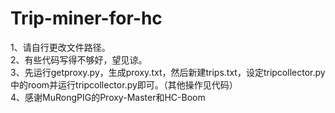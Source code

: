 # Trip-miner-for-hc<br>
1、请自行更改文件路径。<br>
2、有些代码写得不够好，望见谅。<br>
3、先运行getproxy.py，生成proxy.txt，然后新建trips.txt，设定tripcollector.py中的room并运行tripcollector.py即可。（其他操作见代码）<br>
4、感谢MuRongPIG的Proxy-Master和HC-Boom<br>

